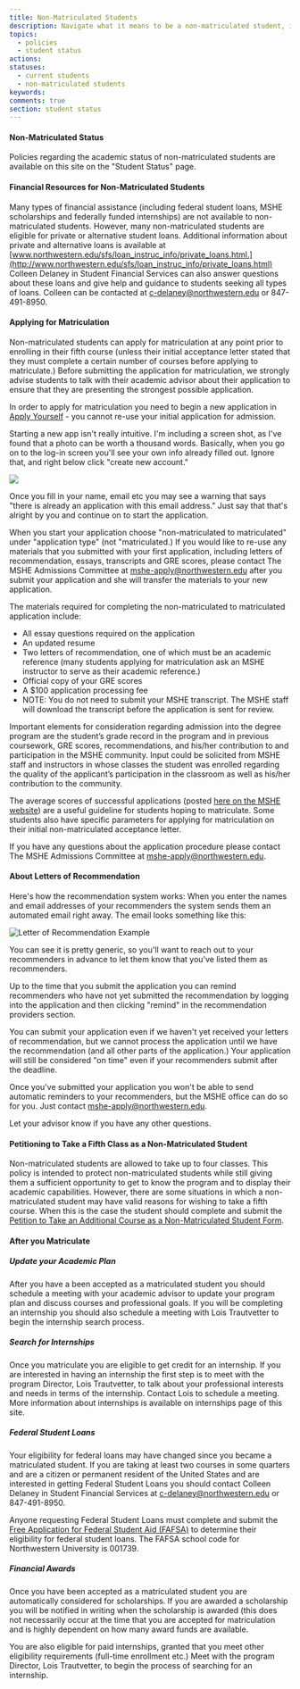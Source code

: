 ```yaml
---
title: Non-Matriculated Students
description: Navigate what it means to be a non-matriculated student, including financial resources, applying for matriculation, petitioning to take a 5th class, and other topics.
topics:
  - policies
  - student status
actions:
statuses:
  - current students
  - non-matriculated students
keywords:
comments: true
section: student status
---
```


#### Non-Matriculated Status 

Policies regarding the academic status of non-matriculated students are available on this site on the "Student Status" page.

#### Financial Resources for Non-Matriculated Students

Many types of financial assistance (including federal student loans, MSHE scholarships and federally funded internships) are not available to non-matriculated students. However, many non-matriculated students are eligible for private or alternative student loans. Additional information about private and alternative loans is available at [www.northwestern.edu/sfs/loan_instruc_info/private_loans.html.](http://www.northwestern.edu/sfs/loan_instruc_info/private_loans.html) Colleen Delaney in Student Financial Services can also answer questions about these loans and give help and guidance to students seeking all types of loans. Colleen can be contacted at [c-delaney@northwestern.edu](mailto:c-delaney@northwestern.edu) or 847-491-8950.

#### Applying for Matriculation 

Non-matriculated students can apply for matriculation at any point prior to enrolling in their fifth course (unless their initial acceptance letter stated that they must complete a certain number of courses before applying to matriculate.) Before submitting the application for matriculation, we strongly advise students to talk with their academic advisor about their application to ensure that they are presenting the strongest possible application.

In order to apply for matriculation you need to begin a new application in [Apply Yourself](https://app.applyyourself.com/?id=nwu-sesp) - you cannot re-use your initial application for admission.

Starting a new app isn't really intuitive. I'm including a screen shot, as I've found that a photo can be worth a thousand words. Basically, when you go on to the log-in screen you'll see your own info already filled out. Ignore that, and right below click "create new account."

![](https://northwestern.box.com/shared/static/c3dt1rpp7o0676lugx5x893mn5jw0kz8.jpg)

Once you fill in your name, email etc you may see a warning that says "there is already an application with this email address." Just say that that's alright by you and continue on to start the application.

When you start your application choose "non-matriculated to matriculated" under "application type" (not "matriculated.) If you would like to re-use any materials that you submitted with your first application, including letters of recommendation, essays, transcripts and GRE scores, please contact The MSHE Admissions Committee at [mshe-apply@northwestern.edu](mailto:mshe-apply@northwestern.edu) after you submit your application and she will transfer the materials to your new application.

The materials required for completing the non-matriculated to matriculated application include:

*   All essay questions required on the application
*   An updated resume
*   Two letters of recommendation, one of which must be an academic reference (many students applying for matriculation ask an MSHE instructor to serve as their academic reference.)
*   Official copy of your GRE scores
*   A $100 application processing fee
*   NOTE: You do not need to submit your MSHE transcript. The MSHE staff will download the transcript before the application is sent for review.

Important elements for consideration regarding admission into the degree program are the student’s grade record in the program and in previous coursework, GRE scores, recommendations, and his/her contribution to and participation in the MSHE community. Input could be solicited from MSHE staff and instructors in whose classes the student was enrolled regarding the quality of the applicant’s participation in the classroom as well as his/her contribution to the community.

The average scores of successful applications (posted [here on the MSHE website](http://www.sesp.northwestern.edu/higher-education/admissions/index.html)) are a useful guideline for students hoping to matriculate. Some students also have specific parameters for applying for matriculation on their initial non-matriculated acceptance letter.

If you have any questions about the application procedure please contact The MSHE Admissions Committee at [mshe-apply@northwestern.edu](mailto:mshe-apply@northwestern.edu).

#### About Letters of Recommendation

Here's how the recommendation system works: When you enter the names and email addresses of your recommenders the system sends them an automated email right away. The email looks something like this:

![Letter of Recommendation Example](https://northwestern.box.com/shared/static/d5onc5j87n80e2gt6igyd935enmyg12t.png)

You can see it is pretty generic, so you'll want to reach out to your recommenders in advance to let them know that you've listed them as recommenders.

Up to the time that you submit the application you can remind recommenders who have not yet submitted the recommendation by logging into the application and then clicking "remind" in the recommendation providers section.

You can submit your application even if we haven't yet received your letters of recommendation, but we cannot process the application until we have the recommendation (and all other parts of the application.) Your application will still be considered "on time" even if your recommenders submit after the deadline.

Once you've submitted your application you won't be able to send automatic reminders to your recommenders, but the MSHE office can do so for you. Just contact mshe-apply@northwestern.edu.

Let your advisor know if you have any other questions.

#### Petitioning to Take a Fifth Class as a Non-Matriculated Student

Non-matriculated students are allowed to take up to four classes. This policy is intended to protect non-matriculated students while still giving them a sufficient opportunity to get to know the program and to display their academic capabilities. However, there are some situations in which a non-matriculated student may have valid reasons for wishing to take a fifth course. When this is the case the student should complete and submit the [Petition to Take an Additional Course as a Non-Matriculated Student Form](https://northwestern.box.com/s/afzsobowv80212idzi8tgnyrutlpjzu9).

#### After you Matriculate

##### Update your Academic Plan

After you have a been accepted as a matriculated student you should schedule a meeting with your academic advisor to update your program plan and discuss courses and professional goals. If you will be completing an internship you should also schedule a meeting with Lois Trautvetter to begin the internship search process.

##### Search for Internships 

Once you matriculate you are eligible to get credit for an internship. If you are interested in having an internship the first step is to meet with the program Director, Lois Trautvetter, to talk about your professional interests and needs in terms of the internship. Contact Lois to schedule a meeting. More information about internships is available on internships page of this site.

##### Federal Student Loans

Your eligibility for federal loans may have changed since you became a matriculated student. If you are taking at least two courses in some quarters and are a citizen or permanent resident of the United States and are interested in getting Federal Student Loans you should contact Colleen Delaney in Student Financial Services at [c-delaney@northwestern.edu](mailto:c-delaney@northwestern.edu) or 847-491-8950.

Anyone requesting Federal Student Loans must complete and submit the [Free Application for Federal Student Aid (FAFSA)](http://www.fafsa.ed.gov/) to determine their eligibility for federal student loans. The FAFSA school code for Northwestern University is 001739.

##### Financial Awards

Once you have been accepted as a matriculated student you are automatically considered for scholarships. If you are awarded a scholarship you will be notified in writing when the scholarship is awarded (this does not necessarily occur at the time that you are accepted for matriculation and is highly dependent on how many award funds are available.

You are also eligible for paid internships, granted that you meet other eligibility requirements (full-time enrollment etc.) Meet with the program Director, Lois Trautvetter, to begin the process of searching for an internship.
